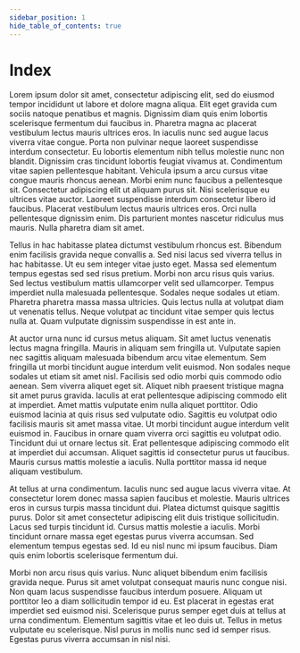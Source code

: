 ```yaml
---
sidebar_position: 1
hide_table_of_contents: true
---
```


# Index

Lorem ipsum dolor sit amet, consectetur adipiscing elit, sed do eiusmod tempor incididunt ut labore et dolore magna aliqua. Elit eget gravida cum sociis natoque penatibus et magnis. Dignissim diam quis enim lobortis scelerisque fermentum dui faucibus in. Pharetra magna ac placerat vestibulum lectus mauris ultrices eros. In iaculis nunc sed augue lacus viverra vitae congue. Porta non pulvinar neque laoreet suspendisse interdum consectetur. Eu lobortis elementum nibh tellus molestie nunc non blandit. Dignissim cras tincidunt lobortis feugiat vivamus at. Condimentum vitae sapien pellentesque habitant. Vehicula ipsum a arcu cursus vitae congue mauris rhoncus aenean. Morbi enim nunc faucibus a pellentesque sit. Consectetur adipiscing elit ut aliquam purus sit. Nisi scelerisque eu ultrices vitae auctor. Laoreet suspendisse interdum consectetur libero id faucibus. Placerat vestibulum lectus mauris ultrices eros. Orci nulla pellentesque dignissim enim. Dis parturient montes nascetur ridiculus mus mauris. Nulla pharetra diam sit amet.

Tellus in hac habitasse platea dictumst vestibulum rhoncus est. Bibendum enim facilisis gravida neque convallis a. Sed nisi lacus sed viverra tellus in hac habitasse. Ut eu sem integer vitae justo eget. Massa sed elementum tempus egestas sed sed risus pretium. Morbi non arcu risus quis varius. Sed lectus vestibulum mattis ullamcorper velit sed ullamcorper. Tempus imperdiet nulla malesuada pellentesque. Sodales neque sodales ut etiam. Pharetra pharetra massa massa ultricies. Quis lectus nulla at volutpat diam ut venenatis tellus. Neque volutpat ac tincidunt vitae semper quis lectus nulla at. Quam vulputate dignissim suspendisse in est ante in.

At auctor urna nunc id cursus metus aliquam. Sit amet luctus venenatis lectus magna fringilla. Mauris in aliquam sem fringilla ut. Vulputate sapien nec sagittis aliquam malesuada bibendum arcu vitae elementum. Sem fringilla ut morbi tincidunt augue interdum velit euismod. Non sodales neque sodales ut etiam sit amet nisl. Facilisis sed odio morbi quis commodo odio aenean. Sem viverra aliquet eget sit. Aliquet nibh praesent tristique magna sit amet purus gravida. Iaculis at erat pellentesque adipiscing commodo elit at imperdiet. Amet mattis vulputate enim nulla aliquet porttitor. Odio euismod lacinia at quis risus sed vulputate odio. Sagittis eu volutpat odio facilisis mauris sit amet massa vitae. Ut morbi tincidunt augue interdum velit euismod in. Faucibus in ornare quam viverra orci sagittis eu volutpat odio. Tincidunt dui ut ornare lectus sit. Erat pellentesque adipiscing commodo elit at imperdiet dui accumsan. Aliquet sagittis id consectetur purus ut faucibus. Mauris cursus mattis molestie a iaculis. Nulla porttitor massa id neque aliquam vestibulum.

At tellus at urna condimentum. Iaculis nunc sed augue lacus viverra vitae. At consectetur lorem donec massa sapien faucibus et molestie. Mauris ultrices eros in cursus turpis massa tincidunt dui. Platea dictumst quisque sagittis purus. Dolor sit amet consectetur adipiscing elit duis tristique sollicitudin. Lacus sed turpis tincidunt id. Cursus mattis molestie a iaculis. Morbi tincidunt ornare massa eget egestas purus viverra accumsan. Sed elementum tempus egestas sed. Id eu nisl nunc mi ipsum faucibus. Diam quis enim lobortis scelerisque fermentum dui.

Morbi non arcu risus quis varius. Nunc aliquet bibendum enim facilisis gravida neque. Purus sit amet volutpat consequat mauris nunc congue nisi. Non quam lacus suspendisse faucibus interdum posuere. Aliquam ut porttitor leo a diam sollicitudin tempor id eu. Est placerat in egestas erat imperdiet sed euismod nisi. Scelerisque purus semper eget duis at tellus at urna condimentum. Elementum sagittis vitae et leo duis ut. Tellus in metus vulputate eu scelerisque. Nisl purus in mollis nunc sed id semper risus. Egestas purus viverra accumsan in nisl nisi.
